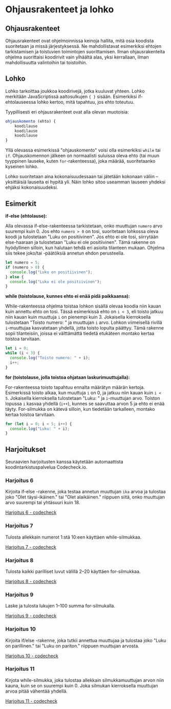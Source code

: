 
# Ohjausrakenteet ja lohko

## Ohjausrakenteet
Ohjausrakenteet ovat ohjelmoinnissa keinoja hallita, mitä osia koodista suoritetaan ja missä järjestyksessä. Ne mahdollistavat esimerkiksi ehtojen tarkistamisen ja toistuvien toimintojen suorittamisen. Ilman ohjausrakenteita ohjelma suorittaisi koodirivit vain ylhäältä alas, yksi kerrallaan, ilman mahdollisuutta valintoihin tai toistoihin.

## Lohko
Lohko tarkoittaa joukkoa koodirivejä, jotka kuuluvat yhteen. Lohko merkitään JavaScriptissä aaltosulkujen ```{ }``` sisään. Esimerkiksi if-ehtolauseessa lohko kertoo, mitä tapahtuu, jos ehto toteutuu.

Tyypillisesti eri ohjausrakenteet ovat alla olevan muotoisia:
```javascript
ohjauskomento (ehto) {
    koodilause
    koodilause
    koodilause
}
```

Yllä olevassa esimerkissä "ohjauskomento" voisi olla esimerkiksi ```while``` tai ```if```. Ohjauskomennon jälkeen on normaalisti suluissa oleva ehto (tai muun tyyppinen  lauseke, kuten ```for```-rakenteessa), joka määrää, suoritetaanko kyseinen lohko. 

Lohko suoritetaan aina kokonaisuudessaan tai jätetään kokonaan väliin – yksittäisiä lauseita ei hypitä yli. Näin lohko sitoo useamman lauseen yhdeksi ehjäksi kokonaisuudeksi.

## Esimerkit

**if-else (ehtolause):**

Alla olevassa if-else-rakenteessa tarkistetaan, onko muuttujan ```numero``` arvo suurempi kuin 0. Jos ehto ```numero > 0``` on tosi, suoritetaan lohkossa oleva koodi ja tulostetaan "Luku on positiivinen". Jos ehto ei ole tosi, siirrytään else-haaraan ja tulostetaan "Luku ei ole positiivinen". Tämä rakenne on hyödyllinen silloin, kun halutaan tehdä eri asioita tilanteen mukaan. Ohjelma siis tekee joko/tai -päätöksiä annetun ehdon perusteella.

```javascript
let numero = 5;
if (numero > 0) {
  console.log("Luku on positiivinen");
} else {
  console.log("Luku ei ole positiivinen");
}
```

**while (toistolause, kunnes ehto ei enää pidä paikkaansa):**

While-rakenteessa ohjelma toistaa lohkon sisällä olevaa koodia niin kauan kuin annettu ehto on tosi. Tässä esimerkissä ehto on ```i < 3```, eli toisto jatkuu niin kauan kuin muuttuja ```i``` on pienempi kuin 3. Jokaisella kierroksella tulostetaan "Toisto numero: " ja muuttujan ```i``` arvo. Lohkon viimeisellä rivillä ```i```-muuttujaa kasvatetaan yhdellä, jotta toisto lopulta päättyy. Tämä rakenne sopii tilanteisiin, joissa ei välttämättä tiedetä etukäteen montako kertaa toistoa tarvitaan.

```javascript
let i = 0;
while (i < 3) {
  console.log("Toisto numero: " + i);
  i++;
}
```

**for (toistolause, jolla toistoa ohjataan laskurimuuttujalla):**

For-rakenteessa toisto tapahtuu ennalta määrätyn määrän kertoja. Esimerkissä toisto alkaa, kun muuttuja ```i``` on 0, ja jatkuu niin kauan kuin ```i < 5```. Jokaisella kierroksella tulostetaan "Luku: " ja ```i```-muuttujan arvo. Toiston lopussa ```i``` kasvaa yhdellä (```i++```), kunnes se saavuttaa arvon 5 ja ehto ei enää täyty. For-silmukka on kätevä silloin, kun tiedetään tarkalleen, montako kertaa toistoa tarvitaan.

```javascript
for (let i = 0; i < 5; i++) {
  console.log("Luku: " + i);
}
```
## Harjoitukset

Seuraavien harjoitusten kanssa käytetään automaattista koodintarkistuspalvelua Codecheck.io. 

### Harjoitus 6

Kirjoita if-else -rakenne, joka testaa annetun muuttujan ```ika``` arvoa ja tulostaa joko "Olet täysi-ikäinen." tai "Olet alaikäinen." riippuen siitä, onko muuttujan arvo suurempi tai yhtäsuuri kuin 18.

[Harjoitus 6 - codecheck](https://codecheck.io/files/2504120812xlv5gvm3o8dzdnftrm4hfuo8)

### Harjoitus 7

Tulosta allekkain numerot 1:stä 10:een käyttäen while-silmukkaa.

[Harjoitus 7 - codecheck](https://codecheck.io/files/25041208574nnhjke606ro06mequuw27zyc)

### Harjoitus 8

Tulosta kaikki parilliset luvut välillä 2–20 käyttäen for-silmukkaa. 

[Harjoitus 8 - codecheck](https://codecheck.io/files/2504120917atbm2tidd4o3yxni5bkjsw3b9)

### Harjoitus 9

Laske ja tulosta lukujen 1–100 summa for-silmukalla.

[Harjoitus 9 - codecheck](https://codecheck.io/files/25041209263wbzgmmo54fwyjx6p1w5s4mrk)

### Harjoitus 10

Kirjoita if/else -rakenne, joka tutkii annettua muuttujaa ja tulostaa joko "Luku on parillinen." tai "Luku on pariton." riippuen muuttujan arvosta.

[Harjoitus 10 - codecheck](https://codecheck.io/files/2504120936c1etuvc3iivrwnw3v2jpfbi81)

### Harjoitus 11

Kirjota while-silmukka, joka tulostaa allekkain silmukkamuuttujan arvon niin kauna, kuin se on suurempi kuin 0. Joka silmukan kierroksella muuttujan arvoa pitää vähentää yhdellä.

[Harjoitus 11 - codecheck](https://codecheck.io/files/2504120944azomttm6s1kd352mc2d4l9kfi)
